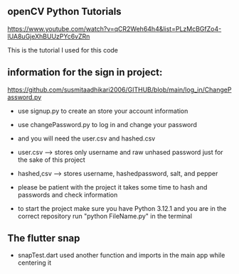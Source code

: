## openCV Python Tutorials
https://www.youtube.com/watch?v=qCR2Weh64h4&list=PLzMcBGfZo4-lUA8uGjeXhBUUzPYc6vZRn

This is the tutorial I used for this code

## information for the sign in project:

https://github.com/susmitaadhikari2006/GITHUB/blob/main/log_in/ChangePassword.py

+ use signup.py to create an store your account information

+ use changePassword.py to log in and change your password

+ and you will need the user.csv and hashed.csv

+ user.csv --> stores only username and raw unhased password just for the sake of this project

+ hashed,csv --> stores username, hashedpassword, salt, and pepper

+ please be patient with the project it takes some time to hash and passwords and check information

+ to start the project make sure you have Python 3.12.1 and you are in the correct repository
run "python FileName.py" in the terminal

## The flutter snap
+ snapTest.dart used another function and imports in the main app while centering it

